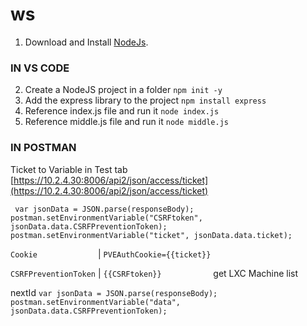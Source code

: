 # ws

1. Download and Install [NodeJs](https://nodejs.org/en/download).

### IN VS CODE

2. Create a NodeJS project in a folder `npm init -y`
3. Add the express library to the project `npm install express`
4. Reference index.js file and run it `node index.js`
5. Reference middle.js file and run it `node middle.js`

### IN POSTMAN
Ticket to Variable in Test tab
[https://10.2.4.30:8006/api2/json/access/ticket](https://10.2.4.30:8006/api2/json/access/ticket)

` var jsonData = JSON.parse(responseBody); postman.setEnvironmentVariable("CSRFtoken", jsonData.data.CSRFPreventionToken); postman.setEnvironmentVariable("ticket", jsonData.data.ticket);`

 `Cookie             ` | `PVEAuthCookie={{ticket}}`
 
 `CSRFPreventionToken` | `{{CSRFtoken}}           ` 
get LXC Machine list



nextId
`var jsonData = JSON.parse(responseBody);
postman.setEnvironmentVariable("data", jsonData.data.CSRFPreventionToken);`


